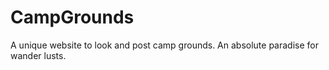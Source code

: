 # CampGrounds
A unique website to look and post camp grounds. An absolute paradise for wander lusts.
